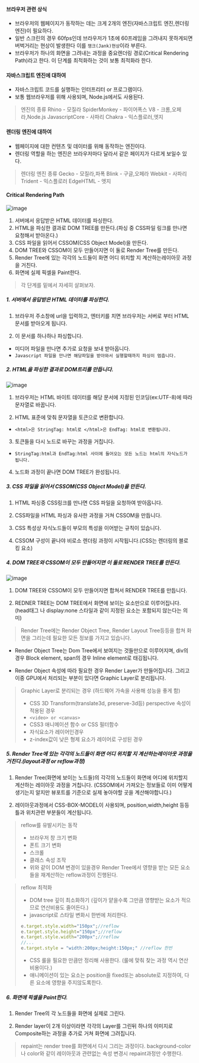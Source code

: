 #### 브라우저 관련 상식

- 브라우저의 웹페이지가 동작하는 데는 크게 2개의 엔진(자바스크립트 엔진,렌더링 엔진)이 필요하다.
- 일반 스크린의 경우 60fps인데 브라우저가 1초에 60프레임을 그려내지 못하게되면 버벅거리는 현상이 발생한다 이를 `쟁크(Jank)현상`이라 부른다.
- 브라우저가 하나의 화면을 그려내는 과정을 중요렌더링 경로(Critical Rendering Path)라고 한다. 이 단계를 최적화하는 것이 보통 최적화라 한다.

#### 자바스크립트 엔진에 대하여

- 자바스크립트 코드를 실행하는 인터프리터 or 프로그램이다.
- 보통 웹브라우저를 위해 사용되며, Node.js에서도 사용된다.

> 엔진의 종류
> Rhino - 모질라
> SpiderMonkey - 파이어폭스
> V8 - 크롬,오페라,Node.js
> JavascriptCore - 사파리
> Chakra - 익스플로러,엣지

#### 렌더링 엔진에 대하여

- 웹페이지에 대한 컨텐츠 및 데이터를 위해 동작하는 엔진이다.
- 렌더링 역할을 하는 엔진은 브라우저마다 달라서 같은 페이지가 다르게 보일수 있다.

> 렌더링 엔진 종류
> Gecko - 모질라,파폭
> Blink - 구글,오페라
> Webkit - 사파리
> Trident - 익스플로러
> EdgeHTML - 엣지

#### Critical Rendering Path

![image](https://user-images.githubusercontent.com/49670068/110416666-7093f200-80d7-11eb-954f-15d485aabf69.png)


1. 서버에서 응답받은 HTML 데이터를 파싱한다.
2. HTML을 파싱한 결과로 DOM TREE를 만든다.(파싱 중 CSS파일 링크를 만나면 요청해서 받아온다.)
3. CSS 파일을 읽어서 CSSOM(CSS Object Model)을 만든다.
4. DOM TREE와 CSSOM이 모두 만들어지면 이 둘로 Render Tree를 만든다.
5. Render Tree에 있는 각각의 노드들이 화면 어디 위치할 지 계산하는레이아웃 과정을 거친다.
6. 화면에 실제 픽셀을 Paint한다.

> 각 단계를 밑에서 자세히 살펴보자.

##### 1. 서버에서 응답받은 HTML 데이터를 파싱한다.

1) 브라우저 주소창에 url을 입력하고, 엔터키를 치면 브라우저는 서버로 부터 HTML문서를 받아오게 됩니다.

2) 이 문서를 하나하나 파싱합니다.

- 미디어 파일을 만나면 추가로 요청을 보내 받아옵니다.
- `Javascript 파일을 만나면 해당파일을 받아와서 실행할때까지 파싱이 멈춥니다.`

##### 2. HTML을 파싱한 결과로 DOM트리를 만듭니다.

![image](https://user-images.githubusercontent.com/49670068/110417022-1f383280-80d8-11eb-8f43-80341aab0c47.png)

1) 브라우저는 HTML 바이트 데이터를 해당 문서에 지정된 인코딩(ex:UTF-8)에 따라 문자열로 바꿉니다.
   
2) HTML 표준에 맞춰 문자열을 토큰으로 변환합니다.

- `<html>은 StringTag: html로 </html>은 EndTag: html로 변환됩니다.`

3) 토큰들을 다시 노드로 바꾸는 과정을 거칩니다.

- `StringTag:html과 EndTag:html 사이에 들어오는 모든 노드는 html의 자식노드가 됩니다.`

4) 노드화 과정이 끝나면 DOM TREE가 완성됩니다.

##### 3. CSS 파일을 읽어서 CSSOM(CSS Object Model)을 만든다.

1) HTML 파싱중 CSS링크를 만나면 CSS 파일을 요청하여 받아옵니다.

2) CSS파일을 HTML 파싱과 유사한 과정을 거쳐 CSSOM을 만듭니다.

3) CSS 특성상 자식노드들이 부모의 특성을 이어받는 규칙이 있습니다.

4) CSSOM 구성이 끝나야 비로소 렌더링 과정이 시작됩니다.(CSS는 렌더링의 블로킹 요소)

##### 4. DOM TREE와 CSSOM이 모두 만들어지면 이 둘로 RENDER TREE를 만든다.

![image](https://user-images.githubusercontent.com/49670068/110418341-be5e2980-80da-11eb-9882-e6ff15a0ab74.png)

1) DOM TREE와 CSSOM이 모두 만들어지면 합쳐서 RENDER TREE를 만듭니다.

2) REDNER TREE는 DOM TREE에서 화면에 보이는 요소만으로 이루어집니다.(head태그 나 display:none 스타일과 같이 지정된 요소는 포함되지 않는다는 의미)

> Render Tree에는 Render Object Tree, Render Layout Tree등등을 합쳐 화면을 그리는데 필요한 모든 정보를 가지고 있습니다.

- Render Object Tree는 Dom Tree에서 보여지는 것들만으로 이루어지며, div의 경우 Block element, span의 경우 Inline element로 태깅됩니다.

- Render Object 속성에 따라 필요한 경우 Render Layer가 만들어집니다. 그리고 이중 GPU에서 처리되는 부분이 있다면 Graphic Layer로 분리됩니다.

> Graphic Layer로 분리되는 경우 (하드웨어 가속을 사용해 성능을 좋게 함)
> - CSS 3D Transform(translate3d, preserve-3d등) perspective 속성이 적용된 경우
> - `<video> or <canvas>`
> - CSS3 애니메이션 함수 or CSS 필터함수
> - 자식요소가 레이어인경우
> - z-index값이 낮은 형제 요소가 레이어로 구성된 경우

##### 5. Render Tree에 있는 각각의 노드들이 화면 어디 위치할 지 계산하는레이아웃 과정을 거친다.(layout과정 or reflow과정)

1) Render Tree(화면에 보이는 노드들)의 각각의 노드들이 화면에 어디에 위치할지 계산하는 레이아웃 과정을 거칩니다. (CSSOM에서 가져오는 정보들로 이미 어떻게 생기는지 알지만 뷰포트를 기준으로 실제 놓아야할 곳을 계산해야합니다.)

2) 레이아웃과정에서 CSS-BOX-MODEL이 사용되며, position,width,height 등등 틀과 위치관련 부분들이 계산됩니다.

> reflow를 유발시키는 동작
> - 브라우저 창 크기 변화
> - 폰트 크기 변화
> - 스크롤
> - 클래스 속성 조작
> - 위와 같이 DOM 변경이 있을경우 Render Tree에서 영향을 받는 모든 요소들을 재계산하는 reflow과정이 진행된다.

> reflow 최적화
> - DOM tree 깊이 최소화하기 (깊이가 얕을수록 그만큼 영향받는 요소가 적으므로 연산비용도 줄어든다.)
> - javascript로 스타일 변화시 한번에 처리한다. 
> ```javascript
> e.target.style.width="150px";//reflow
> e.target.style.height="150px";//reflow
> e.target.style.width="200px";//reflow
> //...
> e.target.style = "width:200px;height:150px;" //reflow 한번
> ```
> - CSS 룰을 필요한 만큼만 정리해 사용한다. (룰에 맞춰 찾는 과정 역시 연산비용이다.)
> - 애니메이션이 있는 요소는 position을 fixed또는 absolute로 지정하여, 다른 요소에 영향을 주지않도록한다.

##### 6. 화면에 픽셀을 Paint한다.

1) Render Tree의 각 노드들을 화면에 실제로 그린다.

2) Render layer이 2개 이상이라면 각각의 Layer를 그린뒤 하나의 이미지로 Composite하는 과정을 추가로 거쳐 화면에 그려집니다.

> repaint는 render tree를 화면에서 다시 그리는 과정이다. background-color나 color와 같이 레이아웃과 관련없는 속성 변경시 repaint과정만 수행한다.
